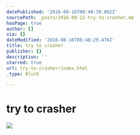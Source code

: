 ```yaml
---
datePublished: '2016-08-16T08:48:30.062Z'
sourcePath: _posts/2016-08-12-try-to-crasher.md
hasPage: true
author: []
via: {}
dateModified: '2016-08-16T08:48:29.476Z'
title: try to crasher
publisher: {}
description: ''
starred: true
url: try-to-crasher/index.html
_type: Blurb

---
```

# try to crasher
![](https://the-grid-user-content.s3-us-west-2.amazonaws.com/dfcc213f-0b5f-464c-b3ce-407eb3ed588a.jpg)